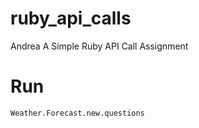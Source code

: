 # ruby_api_calls
Andrea A
Simple Ruby API Call Assignment

# Run

```API_KEY=xxxxxxxx pry
Weather.Forecast.new.questions
```

